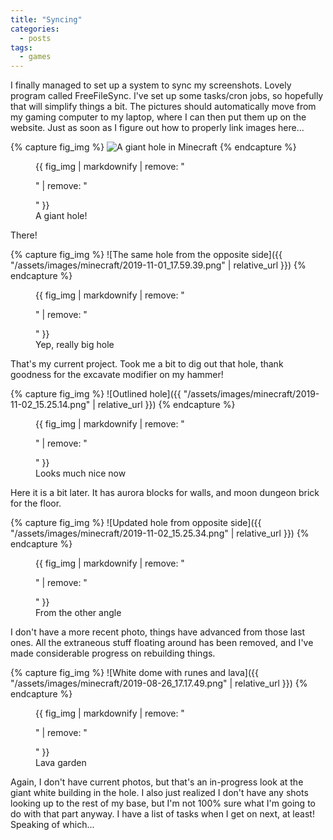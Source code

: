 ```yaml
---
title: "Syncing"
categories: 
  - posts
tags:
  - games
---
```


I finally managed to set up a system to sync my screenshots. Lovely program
called FreeFileSync. I've set up some tasks/cron jobs, so hopefully that will
simplify things a bit. The pictures should automatically move from my gaming
computer to my laptop, where I can then put them up on the website. Just as soon
as I figure out how to properly link images here...

{% capture fig_img %}
![A giant hole in Minecraft]({{"marajade.github.io/assets/images/minecraft/2019-11-01_17.59.14.png"}})
{% endcapture %}

<figure>
  {{ fig_img | markdownify | remove: "<p>" | remove: "</p>" }}
  <figcaption>A giant hole!</figcaption>
</figure>

There!

{% capture fig_img %}
![The same hole from the opposite side]({{ "/assets/images/minecraft/2019-11-01_17.59.39.png" | relative_url }})
{% endcapture %}

<figure>
  {{ fig_img | markdownify | remove: "<p>" | remove: "</p>" }}
  <figcaption>Yep, really big hole</figcaption>
</figure>

That's my current project. Took me a bit to dig out that hole, thank goodness
for the excavate modifier on my hammer!

{% capture fig_img %}
![Outlined hole]({{ "/assets/images/minecraft/2019-11-02_15.25.14.png" | relative_url }})
{% endcapture %}

<figure>
  {{ fig_img | markdownify | remove: "<p>" | remove: "</p>" }}
  <figcaption>Looks much nice now</figcaption>
</figure>

Here it is a bit later. It has aurora blocks for  walls, and moon dungeon brick
for the floor.

{% capture fig_img %}
![Updated hole from opposite side]({{ "/assets/images/minecraft/2019-11-02_15.25.34.png" | relative_url }})
{% endcapture %}

<figure>
  {{ fig_img | markdownify | remove: "<p>" | remove: "</p>" }}
  <figcaption>From the other angle</figcaption>
</figure>

I don't have a more recent photo, things have advanced from those last ones. All
the extraneous stuff floating around has been removed, and I've made
considerable progress on rebuilding things.

{% capture fig_img %}
![White dome with runes and lava]({{ "/assets/images/minecraft/2019-08-26_17.17.49.png" | relative_url }})
{% endcapture %}

<figure>
  {{ fig_img | markdownify | remove: "<p>" | remove: "</p>" }}
  <figcaption>Lava garden</figcaption>
</figure>

Again, I don't have current photos, but that's an in-progress look at the giant
white building in the hole. I also just realized I don't have any shots looking
up to the rest of my base, but I'm not 100% sure what I'm going to do with that
part anyway. I have a list of tasks when I get on next, at least! Speaking of
which...
